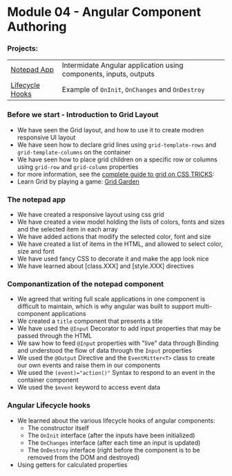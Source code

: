 # Module 04 - Angular Component Authoring
### Projects:
|     |     |
| --- | --- |
| [Notepad App](./projects/notepad-app/) | Intermidate Angular application using components, inputs, outputs |
| [Lifecycle Hooks](./projects/fun-with-hooks/) | Example of `OnInit`, `OnChanges` and `OnDestroy` |


### Before we start - Introduction to Grid Layout
* We have seen the Grid layout, and how to use it to create modren responsive UI layout
* We have seen how to declare grid lines using `grid-template-rows` and `grid-template-columns` on the container
* We have seen how to place grid children on a specific row or columns using `grid-row` and `grid-column` properties
* for more information, see the [complete guide to grid on CSS TRICKS](https://css-tricks.com/snippets/css/complete-guide-grid/): 
* Learn Grid by playing a game: [Grid Garden](https://cssgridgarden.com/)

### The notepad app
* We have created a responsive layout using css grid
* We have created a view model holding the lists of colors, fonts and sizes and the selected item in each array
* We have added actions that modify the selected color, font and size
* We have created a list of items in the HTML, and allowed to select color, size and font
* We have used fancy CSS to decorate it and make the app look nice
* We have learned about [class.XXX] and [style.XXX] directives

### Componantization of the notepad component
* We agreed that writing full scale applications in one component is difficult to maintain, which is why angular was built to support multi-component applications
* We created a `title` component that presents a title
* We have used the `@Input` Decorator to add input properties that may be passed through the HTML
* We saw how to feed `@Input` properties with "live" data through Binding and understood the flow of data through the `Input` properties
* We used the `@Output` Directive and the `EventMitter<T>` class to create our own events and raise them in our components
* We used the `(event)="action()"` Syntax to respond to an event in the container component
* We used the `$event` keyword to access event data

### Angular Lifecycle hooks
* We learned about the various lifecycle hooks of angular components:
  * The constructor itself
  * The `OnInit` interface (after the inputs have been initialized)
  * The `OnChanges` interface (after each time an input is updated)
  * The `OnDestroy` interface (right before the component is to be removed from the DOM and destroyed)
* Using getters for calculated properties
